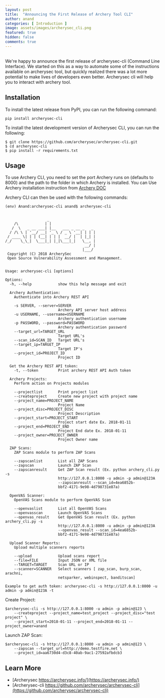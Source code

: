 ```yaml
---
layout: post
title:  "Announcing the First Release of Archery Tool CLI"
author: anand
categories: [ Introduction ]
image: assets/images/archerysec_cli.png
featured: true
hidden: false
comments: true
---
```

<br>
We're happy to announce the first release of archerysec-cli (Command Line Interface). We started on this as a way to automate some of the instructions available on archerysec tool, but quickly realized there was a lot more potential to make lives of developers even better. Archerysec cli will help you to interact with archery tool.

## Installation

To install the latest release from PyPI, you can run the following command:

```
pip install archerysec-cli
```
To install the latest development version of Archerysec CLI, you can run the following:

```
$ git clone https://github.com/archerysec/archerysec-cli.git
$ cd archerysec-cli
$ pip install -r requirements.txt

```
## Usage

To use Archery CLI, you need to set the port Archery runs on (defaults to 8000) and the path to the folder in which Archery is installed. 
You can Use Archery installation instruction from [Archery DOC](https://docs.archerysec.info/getting-started/Docker-install/)

Archery CLI can then be used with the following commands:
```
(env) Anand:archerysec-cli anand$ archerysec-cli


                   _
    /\            | |
   /  \   _ __ ___| |__   ___ _ __ _   _
  / /\ \ | '__/ __| '_ \ / _ \ '__| | | |
 / ____ \| | | (__| | | |  __/ |  | |_| |
/_/    \_\_|  \___|_| |_|\___|_|   \__, |
                                    __/ |
                                   |___/
 Copyright (C) 2018 ArcherySec
 Open Source Vulnerability Assessment and Management.


Usage: archerysec-cli [options]

Options:
  -h, --help            show this help message and exit

  Archery Authentication:
    Authenticate into Archery REST API

    -s SERVER, --server=SERVER
                        Archery API server host address
    -u USERNAME, --username=USERNAME
                        Archery authentication username
    -p PASSWORD, --password=PASSWORD
                        Archery authentication password
    --target_url=TARGET_URL
                        Target URL's
    --scan_id=SCAN_ID   Target URL's
    --target_ip=TARGET_IP
                        Target IP's
    --project_id=PROJECT_ID
                        Project ID

  Get the Archery REST API token:
    -t, --token         Print archery REST API Auth token

  Archery Projects:
    Perform action on Projects modules

    --projectlist       Print project list
    --createproject     Create new project with project name
    --project_name=PROJECT_NAME
                        Project Name
    --project_disc=PROJECT_DISC
                        Project Description
    --project_start=PROJECT_START
                        Project start date Ex. 2018-01-11
    --project_end=PROJECT_END
                        Project End date Ex. 2018-01-11
    --project_owner=PROJECT_OWNER
                        Project Owner name

  ZAP Scans:
    ZAP Scans module to perform ZAP Scans

    --zapscanlist       List all ZAP Scans
    --zapscan           Launch ZAP Scan
    --zapscanresult     Get ZAP Scan result (Ex. python archery_cli.py -s
                        http://127.0.0.1:8000 -u admin -p admin@123A
                        --zapscanresult --scan_id=4ea6852b-
                        bbf2-4171-9e98-4d798731e87a)

  OpenVAS Scanner:
    OpenVAS Scans module to perform OpenVAS Scan

    --openvaslist       List all OpenVAS Scans
    --openvasscan       Launch OpenVAS Scans
    --openvas_result    Get OpenVAS Scan result (Ex. python archery_cli.py -s
                        http://127.0.0.1:8000 -u admin -p admin@123A
                        --openvas_result --scan_id=4ea6852b-
                        bbf2-4171-9e98-4d798731e87a)

  Upload Scanner Reports:
    Upload multiple scanners reports

    --upload            Upload scans report
    --file=FILE         Input JSON or XML file
    --TARGET=TARGET     Scan URL or IP
    --scanner=SCANNER   Select scanners [ zap_scan, burp_scan, arachni,
                        netsparker, webinspect, banditscan]

Example to get auth token: archerysec-cli -s http://127.0.0.1:8000 -u admin -p admin@123A -t
```

Create Project:

```
$archerysec-cli -s http://127.0.0.1:8000 -u admin -p admin@123 \
    --createproject --project_name=test_project --project_disc="test project" \
    --project_start=2018-01-11 --project_end=2018-01-11 --project_owner=anand
```

Launch ZAP Scan:

```
$archerysec-cli -s http://127.0.0.1:8000 -u admin -p admin@123 \ 
    --zapscan --target_url=http://demo.testfire.net \
    --project_id=aa6730d4-d3c8-40ab-9ac1-27592afbdcb3
```

## Learn More

- [Archerysec https://archerysec.info/](https://archerysec.info/)
- [Archerysec-cli https://github.com/archerysec/archerysec-cli](https://github.com/archerysec/archerysec-cli)



